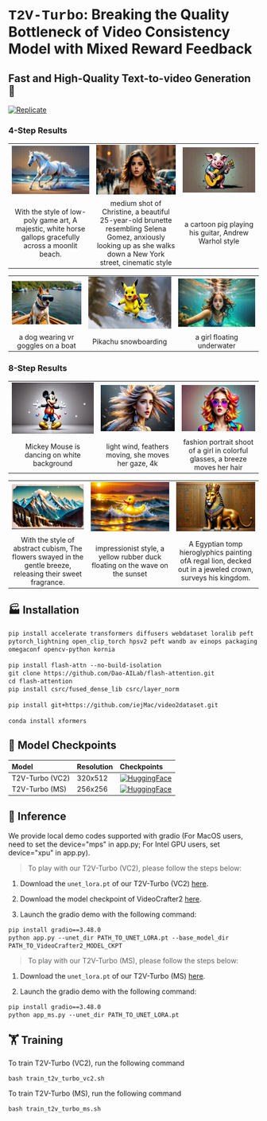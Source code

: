 # <span style="font-family: 'Courier New', monospace; font-weight: bold">T2V-Turbo</span>: Breaking the Quality Bottleneck of Video Consistency Model with Mixed Reward Feedback

## Fast and High-Quality Text-to-video Generation 🚀

[![Replicate](https://replicate.com/chenxwh/t2v-turbo/badge)](https://replicate.com/chenxwh/t2v-turbo) 

### 4-Step Results
<table class="center">
  <td><img src=assets/demo_videos/4steps/0273.gif width="320"></td></td>
  <td><img src=assets/demo_videos/4steps/0054.gif width="320"></td></td>
  <td><img src=assets/demo_videos/4steps/0262.gif width="320"></td></td></td>
  <tr>
  <td style="text-align:center;" width="320">With the style of low-poly game art, A majestic, white horse gallops gracefully across a moonlit beach.</td>
  <td style="text-align:center;" width="320">medium shot of Christine, a beautiful 25-year-old brunette resembling Selena Gomez, anxiously looking up as she walks down a New York street, cinematic style</td>
  <td style="text-align:center;" width="320">a cartoon pig playing his guitar, Andrew Warhol style</td>
  <tr>
</table >

<table class="center">
  <td><img src=assets/demo_videos/4steps/0023.gif width="320"></td></td>
  <td><img src=assets/demo_videos/4steps/0021.gif width="320"></td></td>
  <td><img src=assets/demo_videos/4steps/0064.gif width="320"></td></td>

  <tr>
  <td style="text-align:center;" width="320">a dog wearing vr goggles on a boat</td>
  <td style="text-align:center;" width="320">Pikachu snowboarding</td>
  <td style="text-align:center;" width="320">a girl floating underwater </td>
  <tr>
</table >

### 8-Step Results

<table class="center">
  <td><img src=assets/demo_videos/8steps/0026.gif width="320"></td></td>
  <td><img src=assets/demo_videos/8steps/0062.gif width="320"></td></td>
  <td><img src=assets/demo_videos/8steps/0065.gif width="320"></td></td></td>
  <tr>
  <td style="text-align:center;" width="320">Mickey Mouse is dancing on white background</td>
  <td style="text-align:center;" width="320">light wind, feathers moving, she moves her gaze, 4k</td>
  <td style="text-align:center;" width="320">fashion portrait shoot of a girl in colorful glasses, a breeze moves her hair </td>
  <tr>
</table >

<table class="center">
  <td><img src=assets/demo_videos/8steps/0348.gif width="320"></td></td>
  <td><img src=assets/demo_videos/8steps/0266.gif width="320"></td></td>
  <td><img src=assets/demo_videos/8steps/0278.gif width="320"></td></td>

  <tr>
  <td style="text-align:center;" width="320">With the style of abstract cubism, The flowers swayed in the gentle breeze, releasing their sweet fragrance.</td>
  <td style="text-align:center;" width="320">impressionist style, a yellow rubber duck floating on the wave on the sunset</td>
  <td style="text-align:center;" width="320">A Egyptian tomp hieroglyphics painting ofA regal lion, decked out in a jeweled crown, surveys his kingdom.</td>
  <tr>
</table >

## 🏭 Installation

```
pip install accelerate transformers diffusers webdataset loralib peft pytorch_lightning open_clip_torch hpsv2 peft wandb av einops packaging omegaconf opencv-python kornia

pip install flash-attn --no-build-isolation
git clone https://github.com/Dao-AILab/flash-attention.git
cd flash-attention
pip install csrc/fused_dense_lib csrc/layer_norm

pip install git+https://github.com/iejMac/video2dataset.git

conda install xformers
```
## 🛞 Model Checkpoints

|Model|Resolution|Checkpoints|
|:---------|:---------|:--------|
|T2V-Turbo (VC2)|320x512|[![HuggingFace](https://img.shields.io/badge/%F0%9F%A4%97%20Hugging%20Face-Model-blue)](https://huggingface.co/jiachenli-ucsb/T2V-Turbo-VC2/blob/main/unet_lora.pt)
|T2V-Turbo (MS)|256x256|[![HuggingFace](https://img.shields.io/badge/%F0%9F%A4%97%20Hugging%20Face-Model-blue)](https://huggingface.co/jiachenli-ucsb/T2V-Turbo-MS/blob/main/unet_lora.pt)


## 🚀 Inference

We provide local demo codes supported with gradio (For MacOS users, need to set the device="mps" in app.py; For Intel GPU users, set device="xpu" in app.py).

> To play with our T2V-Turbo (VC2), please follow the steps below:

1. Download the `unet_lora.pt` of our T2V-Turbo (VC2) [here](https://huggingface.co/jiachenli-ucsb/T2V-Turbo-VC2/blob/main/unet_lora.pt).

2. Download the model checkpoint of VideoCrafter2 [here](https://huggingface.co/VideoCrafter/VideoCrafter2/blob/main/model.ckpt).

3. Launch the gradio demo with the following command:
```
pip install gradio==3.48.0
python app.py --unet_dir PATH_TO_UNET_LORA.pt --base_model_dir PATH_TO_VideoCrafter2_MODEL_CKPT
```

> To play with our T2V-Turbo (MS), please follow the steps below:

1. Download the `unet_lora.pt` of our T2V-Turbo (MS) [here](https://huggingface.co/jiachenli-ucsb/T2V-Turbo-MS/blob/main/unet_lora.pt).

2. Launch the gradio demo with the following command:
```
pip install gradio==3.48.0
python app_ms.py --unet_dir PATH_TO_UNET_LORA.pt
```


## 🏋️ Training

To train T2V-Turbo (VC2), run the following command

```
bash train_t2v_turbo_vc2.sh
```

To train T2V-Turbo (MS), run the following command

```
bash train_t2v_turbo_ms.sh
```

